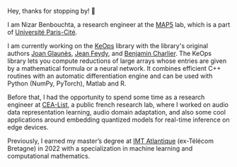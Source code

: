 Hey, thanks for stopping by! 👋

I am Nizar Benbouchta, a research engineer at the <a href='https://map5.mi.parisdescartes.fr'>MAP5</a> lab, which is a part of <a href='https://u-paris.fr/en/'>Université Paris-Cité</a>.

I am currently working on the <a href='https://www.kernel-operations.io/keops/index.html'>KeOps</a> library with the library's original authors <a href='https://helios2.mi.parisdescartes.fr/~glaunes/'>Joan Glaunès</a>, <a href='https://www.jeanfeydy.com'>Jean Feydy</a>, and <a href='https://imag.umontpellier.fr/~charlier/'>Benjamin Charlier</a>. The KeOps library lets you compute reductions of large arrays whose entries are given by a mathematical formula or a neural network. It combines efficient C++ routines with an automatic differentiation engine and can be used with Python (NumPy, PyTorch), Matlab and R.

Before that, I had the opportunity to spend some time as a research engineer at <a href='https://list.cea.fr/en/'>CEA-List</a>, a public french research lab, where I worked on audio data representation learning, audio domain adaptation, and also some cool applications around embedding quantized models for real-time inference on edge devices.

Previously, I earned my master’s degree at <a href="https://www.imt-atlantique.fr/en">IMT Atlantique</a> (ex-Télécom Bretagne) in 2022 with a specialization in machine learning and computational mathematics. 